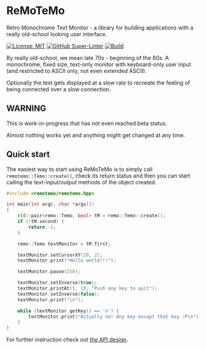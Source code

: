 # ReMoTeMo
Retro Monochrome Text Monitor - a library for building applications with a
really old-school looking user interface.

[![License: MIT](https://img.shields.io/badge/License-MIT-green.svg)](https://opensource.org/licenses/MIT)
[![GitHub Super-Linter](https://github.com/siggisv/remotemo/actions/workflows/super-linter.yml/badge.svg?branch=main)](https://github.com/siggisv/remotemo/actions/workflows/super-linter.yml)
[![Build](https://github.com/siggisv/remotemo/actions/workflows/cmake.yml/badge.svg?branch=main)](https://github.com/siggisv/remotemo/actions/workflows/cmake.yml)

By really old-school, we mean late 70s - beginning of the 80s. A monochrome, fixed size,
text-only monitor with keyboard-only user input (and restricted to ASCII only, not even extended ASCII).

Optionally the text gets displayed at a slow rate to recreate the feeling of being connected over a slow connection.

## WARNING
This is work-in-progress that has not even reached beta status.

Almost nothing works yet and anything might
get changed at any time.

## Quick start

The easiest way to start using ReMoTeMo is to simply call
`remotemo::Temo::create()`, check its return status and then you can start
calling the text-input/output methods of the object created.

```C++
#include <remotemo/remotemo.hpp>

int main(int argc, char *argv[])
{
    std::pair<remo::Temo, bool> tM = remo::Temo::create();
    if (!tM.second) {
        return -1;
    }

    remo::Temo textMonitor = tM.first;

    textMonitor.setCursorXY(10, 2);
    textMonitor.print("Hello world!!!");

    textMonitor.pause(250);

    textMonitor.setInverse(true);
    textMonitor.printAt(5, 15, "Push any key to quit");
    textMonitor.setInverse(false);
    textMonitor.print("\n");

    while (textMonitor.getKey() == 'n') {
        textMonitor.print("Actually no! Any key except that key :P\n");
    }
}
```

For further instruction check out [the API design](docs/API_design.md).
